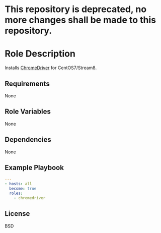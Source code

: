 # This repository is deprecated, no more changes shall be made to this repository.

Role Description
=========

Installs [ChromeDriver](https://chromedriver.chromium.org) for CentOS7/Stream8.

Requirements
------------

None

Role Variables
--------------

None

Dependencies
------------

None

Example Playbook
----------------

```YAML
---
- hosts: all
  become: true
  roles:
    - chromedriver
```

License
-------

BSD

